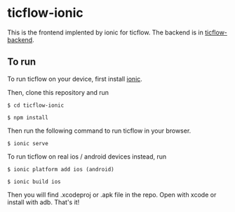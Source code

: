 # ticflow-ionic

This is the frontend implented by ionic for ticflow. The backend is in [ticflow-backend](https://github.com/caochun/ticflow-backend).

## To run

To run ticflow on your device, first install [ionic](http://ionicframework.com/getting-started/).

Then, clone this repository and run

```
$ cd ticflow-ionic
```

```
$ npm install
```

Then run the following command to run ticflow in your browser.

```
$ ionic serve
```

To run ticflow on real ios / android devices instead, run

```
$ ionic platform add ios (android)
```

```
$ ionic build ios
```

Then you will find .xcodeproj or .apk file in the repo. Open with xcode or install with adb. That's it!